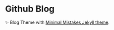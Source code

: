 # Github Blog

:sparkles: Blog Theme with [Minimal Mistakes Jekyll theme](https://mmistakes.github.io/minimal-mistakes/).

